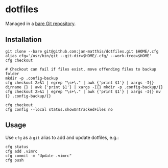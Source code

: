 # dotfiles

Managed in a [bare Git repository](https://www.atlassian.com/git/tutorials/dotfiles).


## Installation

```commandtext
git clone --bare git@github.com:jan-matthis/dotfiles.git $HOME/.cfg
alias cfg='/usr/bin/git --git-dir=$HOME/.cfg/ --work-tree=$HOME'
cfg checkout

# Checkout can fail if files exist, move offending files to backup folder
mkdir -p .config-backup
cfg checkout 2>&1 | egrep "\s+\." | awk {'print $1'} | xargs -I{} dirname {} | awk {'print $1'} | xargs -I{} mkdir -p .config-backup/{}
cfg checkout 2>&1 | egrep "\s+\." | awk {'print $1'} | xargs -I{} mv {} .config-backup/{}

cfg checkout
cfg config --local status.showUntrackedFiles no
```

## Usage

Use `cfg` as a `git` alias to add and update dotfiles, e.g.:

```commandtext
cfg status
cfg add .vimrc
cfg commit -m "Update .vimrc"
cfg push
```
